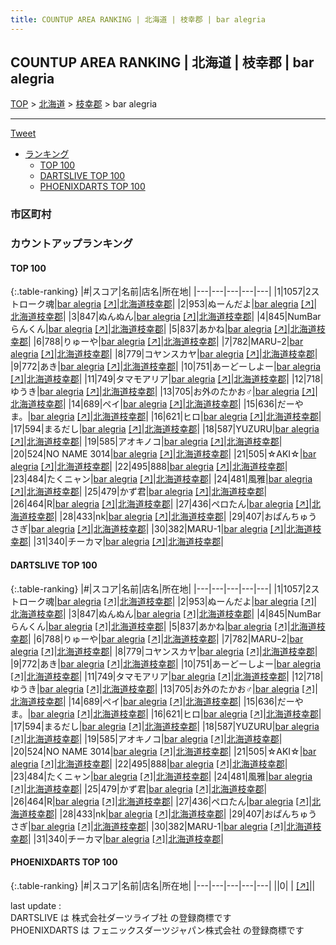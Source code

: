 ```yaml
---
title: COUNTUP AREA RANKING | 北海道 | 枝幸郡 | bar alegria
---
```

## COUNTUP AREA RANKING | 北海道 | 枝幸郡 | bar alegria

[TOP](/darts/rank/) > [北海道](/darts/rank/北海道/) > [枝幸郡](/darts/rank/北海道/枝幸郡/) > bar alegria

___

<a href="https://twitter.com/share?ref_src=twsrc%5Etfw" data-text="COUNTUP AREA RANKING | 北海道枝幸郡bar alegria" class="twitter-share-button" data-hashtags="DARTSLIVE,PHOENIXDARTS,darts,ダーツ" data-show-count="false">Tweet</a>

* [ランキング](#カウントアップランキング)
    * [TOP 100](#top-100)
    * [DARTSLIVE TOP 100](#dartslive-top-100)
    * [PHOENIXDARTS TOP 100](#phoenixdarts-top-100)

### 市区町村

<ul>

</ul>

### カウントアップランキング

#### TOP 100



{:.table-ranking}
|#|スコア|名前|店名|所在地|
|---|---|---|---|---|
|1|1057|<span class="rank-name-dl">2ストローク魂</span>|<a href="/darts/rank/shops/4635f9e35f90bbc60d9b047a20a7ba1e.html">bar alegria</a> <a href="https://search.dartslive.com/jp/shop/4635f9e35f90bbc60d9b047a20a7ba1e">[↗]</a>|<a href="/darts/rank/北海道/枝幸郡">北海道枝幸郡</a>|
|2|953|<span class="rank-name-dl">ぬーんだよ</span>|<a href="/darts/rank/shops/4635f9e35f90bbc60d9b047a20a7ba1e.html">bar alegria</a> <a href="https://search.dartslive.com/jp/shop/4635f9e35f90bbc60d9b047a20a7ba1e">[↗]</a>|<a href="/darts/rank/北海道/枝幸郡">北海道枝幸郡</a>|
|3|847|<span class="rank-name-dl">ぬんぬん</span>|<a href="/darts/rank/shops/4635f9e35f90bbc60d9b047a20a7ba1e.html">bar alegria</a> <a href="https://search.dartslive.com/jp/shop/4635f9e35f90bbc60d9b047a20a7ba1e">[↗]</a>|<a href="/darts/rank/北海道/枝幸郡">北海道枝幸郡</a>|
|4|845|<span class="rank-name-dl">NumBar らんくん</span>|<a href="/darts/rank/shops/4635f9e35f90bbc60d9b047a20a7ba1e.html">bar alegria</a> <a href="https://search.dartslive.com/jp/shop/4635f9e35f90bbc60d9b047a20a7ba1e">[↗]</a>|<a href="/darts/rank/北海道/枝幸郡">北海道枝幸郡</a>|
|5|837|<span class="rank-name-dl">あかね</span>|<a href="/darts/rank/shops/4635f9e35f90bbc60d9b047a20a7ba1e.html">bar alegria</a> <a href="https://search.dartslive.com/jp/shop/4635f9e35f90bbc60d9b047a20a7ba1e">[↗]</a>|<a href="/darts/rank/北海道/枝幸郡">北海道枝幸郡</a>|
|6|788|<span class="rank-name-dl">りゅーや</span>|<a href="/darts/rank/shops/4635f9e35f90bbc60d9b047a20a7ba1e.html">bar alegria</a> <a href="https://search.dartslive.com/jp/shop/4635f9e35f90bbc60d9b047a20a7ba1e">[↗]</a>|<a href="/darts/rank/北海道/枝幸郡">北海道枝幸郡</a>|
|7|782|<span class="rank-name-dl">MARUｰ2</span>|<a href="/darts/rank/shops/4635f9e35f90bbc60d9b047a20a7ba1e.html">bar alegria</a> <a href="https://search.dartslive.com/jp/shop/4635f9e35f90bbc60d9b047a20a7ba1e">[↗]</a>|<a href="/darts/rank/北海道/枝幸郡">北海道枝幸郡</a>|
|8|779|<span class="rank-name-dl">コヤンスカヤ</span>|<a href="/darts/rank/shops/4635f9e35f90bbc60d9b047a20a7ba1e.html">bar alegria</a> <a href="https://search.dartslive.com/jp/shop/4635f9e35f90bbc60d9b047a20a7ba1e">[↗]</a>|<a href="/darts/rank/北海道/枝幸郡">北海道枝幸郡</a>|
|9|772|<span class="rank-name-dl">あき</span>|<a href="/darts/rank/shops/4635f9e35f90bbc60d9b047a20a7ba1e.html">bar alegria</a> <a href="https://search.dartslive.com/jp/shop/4635f9e35f90bbc60d9b047a20a7ba1e">[↗]</a>|<a href="/darts/rank/北海道/枝幸郡">北海道枝幸郡</a>|
|10|751|<span class="rank-name-dl">あーどーしよー</span>|<a href="/darts/rank/shops/4635f9e35f90bbc60d9b047a20a7ba1e.html">bar alegria</a> <a href="https://search.dartslive.com/jp/shop/4635f9e35f90bbc60d9b047a20a7ba1e">[↗]</a>|<a href="/darts/rank/北海道/枝幸郡">北海道枝幸郡</a>|
|11|749|<span class="rank-name-dl">タマモアリア</span>|<a href="/darts/rank/shops/4635f9e35f90bbc60d9b047a20a7ba1e.html">bar alegria</a> <a href="https://search.dartslive.com/jp/shop/4635f9e35f90bbc60d9b047a20a7ba1e">[↗]</a>|<a href="/darts/rank/北海道/枝幸郡">北海道枝幸郡</a>|
|12|718|<span class="rank-name-dl">ゆうき</span>|<a href="/darts/rank/shops/4635f9e35f90bbc60d9b047a20a7ba1e.html">bar alegria</a> <a href="https://search.dartslive.com/jp/shop/4635f9e35f90bbc60d9b047a20a7ba1e">[↗]</a>|<a href="/darts/rank/北海道/枝幸郡">北海道枝幸郡</a>|
|13|705|<span class="rank-name-dl">お外のたかお♂</span>|<a href="/darts/rank/shops/4635f9e35f90bbc60d9b047a20a7ba1e.html">bar alegria</a> <a href="https://search.dartslive.com/jp/shop/4635f9e35f90bbc60d9b047a20a7ba1e">[↗]</a>|<a href="/darts/rank/北海道/枝幸郡">北海道枝幸郡</a>|
|14|689|<span class="rank-name-dl">ペイ</span>|<a href="/darts/rank/shops/4635f9e35f90bbc60d9b047a20a7ba1e.html">bar alegria</a> <a href="https://search.dartslive.com/jp/shop/4635f9e35f90bbc60d9b047a20a7ba1e">[↗]</a>|<a href="/darts/rank/北海道/枝幸郡">北海道枝幸郡</a>|
|15|636|<span class="rank-name-dl">だーやま。</span>|<a href="/darts/rank/shops/4635f9e35f90bbc60d9b047a20a7ba1e.html">bar alegria</a> <a href="https://search.dartslive.com/jp/shop/4635f9e35f90bbc60d9b047a20a7ba1e">[↗]</a>|<a href="/darts/rank/北海道/枝幸郡">北海道枝幸郡</a>|
|16|621|<span class="rank-name-dl">ヒロ</span>|<a href="/darts/rank/shops/4635f9e35f90bbc60d9b047a20a7ba1e.html">bar alegria</a> <a href="https://search.dartslive.com/jp/shop/4635f9e35f90bbc60d9b047a20a7ba1e">[↗]</a>|<a href="/darts/rank/北海道/枝幸郡">北海道枝幸郡</a>|
|17|594|<span class="rank-name-dl">まるだし</span>|<a href="/darts/rank/shops/4635f9e35f90bbc60d9b047a20a7ba1e.html">bar alegria</a> <a href="https://search.dartslive.com/jp/shop/4635f9e35f90bbc60d9b047a20a7ba1e">[↗]</a>|<a href="/darts/rank/北海道/枝幸郡">北海道枝幸郡</a>|
|18|587|<span class="rank-name-dl">YUZURU</span>|<a href="/darts/rank/shops/4635f9e35f90bbc60d9b047a20a7ba1e.html">bar alegria</a> <a href="https://search.dartslive.com/jp/shop/4635f9e35f90bbc60d9b047a20a7ba1e">[↗]</a>|<a href="/darts/rank/北海道/枝幸郡">北海道枝幸郡</a>|
|19|585|<span class="rank-name-dl">アオキノコ</span>|<a href="/darts/rank/shops/4635f9e35f90bbc60d9b047a20a7ba1e.html">bar alegria</a> <a href="https://search.dartslive.com/jp/shop/4635f9e35f90bbc60d9b047a20a7ba1e">[↗]</a>|<a href="/darts/rank/北海道/枝幸郡">北海道枝幸郡</a>|
|20|524|<span class="rank-name-dl">NO NAME 3014</span>|<a href="/darts/rank/shops/4635f9e35f90bbc60d9b047a20a7ba1e.html">bar alegria</a> <a href="https://search.dartslive.com/jp/shop/4635f9e35f90bbc60d9b047a20a7ba1e">[↗]</a>|<a href="/darts/rank/北海道/枝幸郡">北海道枝幸郡</a>|
|21|505|<span class="rank-name-dl">☆AKI☆</span>|<a href="/darts/rank/shops/4635f9e35f90bbc60d9b047a20a7ba1e.html">bar alegria</a> <a href="https://search.dartslive.com/jp/shop/4635f9e35f90bbc60d9b047a20a7ba1e">[↗]</a>|<a href="/darts/rank/北海道/枝幸郡">北海道枝幸郡</a>|
|22|495|<span class="rank-name-dl">888</span>|<a href="/darts/rank/shops/4635f9e35f90bbc60d9b047a20a7ba1e.html">bar alegria</a> <a href="https://search.dartslive.com/jp/shop/4635f9e35f90bbc60d9b047a20a7ba1e">[↗]</a>|<a href="/darts/rank/北海道/枝幸郡">北海道枝幸郡</a>|
|23|484|<span class="rank-name-dl">たくニャン</span>|<a href="/darts/rank/shops/4635f9e35f90bbc60d9b047a20a7ba1e.html">bar alegria</a> <a href="https://search.dartslive.com/jp/shop/4635f9e35f90bbc60d9b047a20a7ba1e">[↗]</a>|<a href="/darts/rank/北海道/枝幸郡">北海道枝幸郡</a>|
|24|481|<span class="rank-name-dl">風雅</span>|<a href="/darts/rank/shops/4635f9e35f90bbc60d9b047a20a7ba1e.html">bar alegria</a> <a href="https://search.dartslive.com/jp/shop/4635f9e35f90bbc60d9b047a20a7ba1e">[↗]</a>|<a href="/darts/rank/北海道/枝幸郡">北海道枝幸郡</a>|
|25|479|<span class="rank-name-dl">かず君</span>|<a href="/darts/rank/shops/4635f9e35f90bbc60d9b047a20a7ba1e.html">bar alegria</a> <a href="https://search.dartslive.com/jp/shop/4635f9e35f90bbc60d9b047a20a7ba1e">[↗]</a>|<a href="/darts/rank/北海道/枝幸郡">北海道枝幸郡</a>|
|26|464|<span class="rank-name-dl">R</span>|<a href="/darts/rank/shops/4635f9e35f90bbc60d9b047a20a7ba1e.html">bar alegria</a> <a href="https://search.dartslive.com/jp/shop/4635f9e35f90bbc60d9b047a20a7ba1e">[↗]</a>|<a href="/darts/rank/北海道/枝幸郡">北海道枝幸郡</a>|
|27|436|<span class="rank-name-dl">ペロたん</span>|<a href="/darts/rank/shops/4635f9e35f90bbc60d9b047a20a7ba1e.html">bar alegria</a> <a href="https://search.dartslive.com/jp/shop/4635f9e35f90bbc60d9b047a20a7ba1e">[↗]</a>|<a href="/darts/rank/北海道/枝幸郡">北海道枝幸郡</a>|
|28|433|<span class="rank-name-dl">nk</span>|<a href="/darts/rank/shops/4635f9e35f90bbc60d9b047a20a7ba1e.html">bar alegria</a> <a href="https://search.dartslive.com/jp/shop/4635f9e35f90bbc60d9b047a20a7ba1e">[↗]</a>|<a href="/darts/rank/北海道/枝幸郡">北海道枝幸郡</a>|
|29|407|<span class="rank-name-dl">おぱんちゅうさぎ</span>|<a href="/darts/rank/shops/4635f9e35f90bbc60d9b047a20a7ba1e.html">bar alegria</a> <a href="https://search.dartslive.com/jp/shop/4635f9e35f90bbc60d9b047a20a7ba1e">[↗]</a>|<a href="/darts/rank/北海道/枝幸郡">北海道枝幸郡</a>|
|30|382|<span class="rank-name-dl">MARU-1</span>|<a href="/darts/rank/shops/4635f9e35f90bbc60d9b047a20a7ba1e.html">bar alegria</a> <a href="https://search.dartslive.com/jp/shop/4635f9e35f90bbc60d9b047a20a7ba1e">[↗]</a>|<a href="/darts/rank/北海道/枝幸郡">北海道枝幸郡</a>|
|31|340|<span class="rank-name-dl">チーカマ</span>|<a href="/darts/rank/shops/4635f9e35f90bbc60d9b047a20a7ba1e.html">bar alegria</a> <a href="https://search.dartslive.com/jp/shop/4635f9e35f90bbc60d9b047a20a7ba1e">[↗]</a>|<a href="/darts/rank/北海道/枝幸郡">北海道枝幸郡</a>|


#### DARTSLIVE TOP 100



{:.table-ranking}
|#|スコア|名前|店名|所在地|
|---|---|---|---|---|
|1|1057|<span class="rank-name-dl">2ストローク魂</span>|<a href="/darts/rank/shops/4635f9e35f90bbc60d9b047a20a7ba1e.html">bar alegria</a> <a href="https://search.dartslive.com/jp/shop/4635f9e35f90bbc60d9b047a20a7ba1e">[↗]</a>|<a href="/darts/rank/北海道/枝幸郡">北海道枝幸郡</a>|
|2|953|<span class="rank-name-dl">ぬーんだよ</span>|<a href="/darts/rank/shops/4635f9e35f90bbc60d9b047a20a7ba1e.html">bar alegria</a> <a href="https://search.dartslive.com/jp/shop/4635f9e35f90bbc60d9b047a20a7ba1e">[↗]</a>|<a href="/darts/rank/北海道/枝幸郡">北海道枝幸郡</a>|
|3|847|<span class="rank-name-dl">ぬんぬん</span>|<a href="/darts/rank/shops/4635f9e35f90bbc60d9b047a20a7ba1e.html">bar alegria</a> <a href="https://search.dartslive.com/jp/shop/4635f9e35f90bbc60d9b047a20a7ba1e">[↗]</a>|<a href="/darts/rank/北海道/枝幸郡">北海道枝幸郡</a>|
|4|845|<span class="rank-name-dl">NumBar らんくん</span>|<a href="/darts/rank/shops/4635f9e35f90bbc60d9b047a20a7ba1e.html">bar alegria</a> <a href="https://search.dartslive.com/jp/shop/4635f9e35f90bbc60d9b047a20a7ba1e">[↗]</a>|<a href="/darts/rank/北海道/枝幸郡">北海道枝幸郡</a>|
|5|837|<span class="rank-name-dl">あかね</span>|<a href="/darts/rank/shops/4635f9e35f90bbc60d9b047a20a7ba1e.html">bar alegria</a> <a href="https://search.dartslive.com/jp/shop/4635f9e35f90bbc60d9b047a20a7ba1e">[↗]</a>|<a href="/darts/rank/北海道/枝幸郡">北海道枝幸郡</a>|
|6|788|<span class="rank-name-dl">りゅーや</span>|<a href="/darts/rank/shops/4635f9e35f90bbc60d9b047a20a7ba1e.html">bar alegria</a> <a href="https://search.dartslive.com/jp/shop/4635f9e35f90bbc60d9b047a20a7ba1e">[↗]</a>|<a href="/darts/rank/北海道/枝幸郡">北海道枝幸郡</a>|
|7|782|<span class="rank-name-dl">MARUｰ2</span>|<a href="/darts/rank/shops/4635f9e35f90bbc60d9b047a20a7ba1e.html">bar alegria</a> <a href="https://search.dartslive.com/jp/shop/4635f9e35f90bbc60d9b047a20a7ba1e">[↗]</a>|<a href="/darts/rank/北海道/枝幸郡">北海道枝幸郡</a>|
|8|779|<span class="rank-name-dl">コヤンスカヤ</span>|<a href="/darts/rank/shops/4635f9e35f90bbc60d9b047a20a7ba1e.html">bar alegria</a> <a href="https://search.dartslive.com/jp/shop/4635f9e35f90bbc60d9b047a20a7ba1e">[↗]</a>|<a href="/darts/rank/北海道/枝幸郡">北海道枝幸郡</a>|
|9|772|<span class="rank-name-dl">あき</span>|<a href="/darts/rank/shops/4635f9e35f90bbc60d9b047a20a7ba1e.html">bar alegria</a> <a href="https://search.dartslive.com/jp/shop/4635f9e35f90bbc60d9b047a20a7ba1e">[↗]</a>|<a href="/darts/rank/北海道/枝幸郡">北海道枝幸郡</a>|
|10|751|<span class="rank-name-dl">あーどーしよー</span>|<a href="/darts/rank/shops/4635f9e35f90bbc60d9b047a20a7ba1e.html">bar alegria</a> <a href="https://search.dartslive.com/jp/shop/4635f9e35f90bbc60d9b047a20a7ba1e">[↗]</a>|<a href="/darts/rank/北海道/枝幸郡">北海道枝幸郡</a>|
|11|749|<span class="rank-name-dl">タマモアリア</span>|<a href="/darts/rank/shops/4635f9e35f90bbc60d9b047a20a7ba1e.html">bar alegria</a> <a href="https://search.dartslive.com/jp/shop/4635f9e35f90bbc60d9b047a20a7ba1e">[↗]</a>|<a href="/darts/rank/北海道/枝幸郡">北海道枝幸郡</a>|
|12|718|<span class="rank-name-dl">ゆうき</span>|<a href="/darts/rank/shops/4635f9e35f90bbc60d9b047a20a7ba1e.html">bar alegria</a> <a href="https://search.dartslive.com/jp/shop/4635f9e35f90bbc60d9b047a20a7ba1e">[↗]</a>|<a href="/darts/rank/北海道/枝幸郡">北海道枝幸郡</a>|
|13|705|<span class="rank-name-dl">お外のたかお♂</span>|<a href="/darts/rank/shops/4635f9e35f90bbc60d9b047a20a7ba1e.html">bar alegria</a> <a href="https://search.dartslive.com/jp/shop/4635f9e35f90bbc60d9b047a20a7ba1e">[↗]</a>|<a href="/darts/rank/北海道/枝幸郡">北海道枝幸郡</a>|
|14|689|<span class="rank-name-dl">ペイ</span>|<a href="/darts/rank/shops/4635f9e35f90bbc60d9b047a20a7ba1e.html">bar alegria</a> <a href="https://search.dartslive.com/jp/shop/4635f9e35f90bbc60d9b047a20a7ba1e">[↗]</a>|<a href="/darts/rank/北海道/枝幸郡">北海道枝幸郡</a>|
|15|636|<span class="rank-name-dl">だーやま。</span>|<a href="/darts/rank/shops/4635f9e35f90bbc60d9b047a20a7ba1e.html">bar alegria</a> <a href="https://search.dartslive.com/jp/shop/4635f9e35f90bbc60d9b047a20a7ba1e">[↗]</a>|<a href="/darts/rank/北海道/枝幸郡">北海道枝幸郡</a>|
|16|621|<span class="rank-name-dl">ヒロ</span>|<a href="/darts/rank/shops/4635f9e35f90bbc60d9b047a20a7ba1e.html">bar alegria</a> <a href="https://search.dartslive.com/jp/shop/4635f9e35f90bbc60d9b047a20a7ba1e">[↗]</a>|<a href="/darts/rank/北海道/枝幸郡">北海道枝幸郡</a>|
|17|594|<span class="rank-name-dl">まるだし</span>|<a href="/darts/rank/shops/4635f9e35f90bbc60d9b047a20a7ba1e.html">bar alegria</a> <a href="https://search.dartslive.com/jp/shop/4635f9e35f90bbc60d9b047a20a7ba1e">[↗]</a>|<a href="/darts/rank/北海道/枝幸郡">北海道枝幸郡</a>|
|18|587|<span class="rank-name-dl">YUZURU</span>|<a href="/darts/rank/shops/4635f9e35f90bbc60d9b047a20a7ba1e.html">bar alegria</a> <a href="https://search.dartslive.com/jp/shop/4635f9e35f90bbc60d9b047a20a7ba1e">[↗]</a>|<a href="/darts/rank/北海道/枝幸郡">北海道枝幸郡</a>|
|19|585|<span class="rank-name-dl">アオキノコ</span>|<a href="/darts/rank/shops/4635f9e35f90bbc60d9b047a20a7ba1e.html">bar alegria</a> <a href="https://search.dartslive.com/jp/shop/4635f9e35f90bbc60d9b047a20a7ba1e">[↗]</a>|<a href="/darts/rank/北海道/枝幸郡">北海道枝幸郡</a>|
|20|524|<span class="rank-name-dl">NO NAME 3014</span>|<a href="/darts/rank/shops/4635f9e35f90bbc60d9b047a20a7ba1e.html">bar alegria</a> <a href="https://search.dartslive.com/jp/shop/4635f9e35f90bbc60d9b047a20a7ba1e">[↗]</a>|<a href="/darts/rank/北海道/枝幸郡">北海道枝幸郡</a>|
|21|505|<span class="rank-name-dl">☆AKI☆</span>|<a href="/darts/rank/shops/4635f9e35f90bbc60d9b047a20a7ba1e.html">bar alegria</a> <a href="https://search.dartslive.com/jp/shop/4635f9e35f90bbc60d9b047a20a7ba1e">[↗]</a>|<a href="/darts/rank/北海道/枝幸郡">北海道枝幸郡</a>|
|22|495|<span class="rank-name-dl">888</span>|<a href="/darts/rank/shops/4635f9e35f90bbc60d9b047a20a7ba1e.html">bar alegria</a> <a href="https://search.dartslive.com/jp/shop/4635f9e35f90bbc60d9b047a20a7ba1e">[↗]</a>|<a href="/darts/rank/北海道/枝幸郡">北海道枝幸郡</a>|
|23|484|<span class="rank-name-dl">たくニャン</span>|<a href="/darts/rank/shops/4635f9e35f90bbc60d9b047a20a7ba1e.html">bar alegria</a> <a href="https://search.dartslive.com/jp/shop/4635f9e35f90bbc60d9b047a20a7ba1e">[↗]</a>|<a href="/darts/rank/北海道/枝幸郡">北海道枝幸郡</a>|
|24|481|<span class="rank-name-dl">風雅</span>|<a href="/darts/rank/shops/4635f9e35f90bbc60d9b047a20a7ba1e.html">bar alegria</a> <a href="https://search.dartslive.com/jp/shop/4635f9e35f90bbc60d9b047a20a7ba1e">[↗]</a>|<a href="/darts/rank/北海道/枝幸郡">北海道枝幸郡</a>|
|25|479|<span class="rank-name-dl">かず君</span>|<a href="/darts/rank/shops/4635f9e35f90bbc60d9b047a20a7ba1e.html">bar alegria</a> <a href="https://search.dartslive.com/jp/shop/4635f9e35f90bbc60d9b047a20a7ba1e">[↗]</a>|<a href="/darts/rank/北海道/枝幸郡">北海道枝幸郡</a>|
|26|464|<span class="rank-name-dl">R</span>|<a href="/darts/rank/shops/4635f9e35f90bbc60d9b047a20a7ba1e.html">bar alegria</a> <a href="https://search.dartslive.com/jp/shop/4635f9e35f90bbc60d9b047a20a7ba1e">[↗]</a>|<a href="/darts/rank/北海道/枝幸郡">北海道枝幸郡</a>|
|27|436|<span class="rank-name-dl">ペロたん</span>|<a href="/darts/rank/shops/4635f9e35f90bbc60d9b047a20a7ba1e.html">bar alegria</a> <a href="https://search.dartslive.com/jp/shop/4635f9e35f90bbc60d9b047a20a7ba1e">[↗]</a>|<a href="/darts/rank/北海道/枝幸郡">北海道枝幸郡</a>|
|28|433|<span class="rank-name-dl">nk</span>|<a href="/darts/rank/shops/4635f9e35f90bbc60d9b047a20a7ba1e.html">bar alegria</a> <a href="https://search.dartslive.com/jp/shop/4635f9e35f90bbc60d9b047a20a7ba1e">[↗]</a>|<a href="/darts/rank/北海道/枝幸郡">北海道枝幸郡</a>|
|29|407|<span class="rank-name-dl">おぱんちゅうさぎ</span>|<a href="/darts/rank/shops/4635f9e35f90bbc60d9b047a20a7ba1e.html">bar alegria</a> <a href="https://search.dartslive.com/jp/shop/4635f9e35f90bbc60d9b047a20a7ba1e">[↗]</a>|<a href="/darts/rank/北海道/枝幸郡">北海道枝幸郡</a>|
|30|382|<span class="rank-name-dl">MARU-1</span>|<a href="/darts/rank/shops/4635f9e35f90bbc60d9b047a20a7ba1e.html">bar alegria</a> <a href="https://search.dartslive.com/jp/shop/4635f9e35f90bbc60d9b047a20a7ba1e">[↗]</a>|<a href="/darts/rank/北海道/枝幸郡">北海道枝幸郡</a>|
|31|340|<span class="rank-name-dl">チーカマ</span>|<a href="/darts/rank/shops/4635f9e35f90bbc60d9b047a20a7ba1e.html">bar alegria</a> <a href="https://search.dartslive.com/jp/shop/4635f9e35f90bbc60d9b047a20a7ba1e">[↗]</a>|<a href="/darts/rank/北海道/枝幸郡">北海道枝幸郡</a>|


#### PHOENIXDARTS TOP 100



{:.table-ranking}
|#|スコア|名前|店名|所在地|
|---|---|---|---|---|
||0|<span class="rank-name-dl"> </span>|<a href="/darts/rank/shops/.html"></a> <a href="">[↗]</a>|<a href="/darts/rank//"></a>|


<div class="footer border-top border-gray-light mt-5 pt-3 text-right text-gray">
    last update : <span style="font-weight: italic" id="foot_last_modified"></span><br />
    DARTSLIVE は 株式会社ダーツライブ社 の登録商標です<br />
    PHOENIXDARTS は フェニックスダーツジャパン株式会社 の登録商標です<br />
</div>

<script src="https://cdnjs.cloudflare.com/ajax/libs/jquery.tablesorter/2.31.3/js/jquery.tablesorter.min.js" integrity="sha512-qzgd5cYSZcosqpzpn7zF2ZId8f/8CHmFKZ8j7mU4OUXTNRd5g+ZHBPsgKEwoqxCtdQvExE5LprwwPAgoicguNg==" crossorigin="anonymous" referrerpolicy="no-referrer"></script>
<link rel="stylesheet" href="https://cdnjs.cloudflare.com/ajax/libs/jquery.tablesorter/2.31.3/css/theme.default.min.css" integrity="sha512-wghhOJkjQX0Lh3NSWvNKeZ0ZpNn+SPVXX1Qyc9OCaogADktxrBiBdKGDoqVUOyhStvMBmJQ8ZdMHiR3wuEq8+w==" crossorigin="anonymous" referrerpolicy="no-referrer" />
<script>
$(function() {
    $(".table-ranking").tablesorter({sortList:[[0, 0]]});
    $("#foot_last_modified").text(formatDate(new Date(document.lastModified), 'yyyy-MM-dd HH:mm:ss'));
});
</script>

<script async src="https://platform.twitter.com/widgets.js" charset="utf-8"></script>